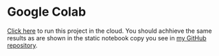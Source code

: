 # Google Colab
[Click here](https://colab.research.google.com/drive/13C8SLAYSmW95Emvchi4qwzsxTwE-KB84#scrollTo=6790a8db) to run this project in the cloud. You should achhieve the same results as are shown in the static notebook copy you see in [my GitHub repository](https://github.com/madelinebirch/Bias_Classification_for_Headline_Objectivity).